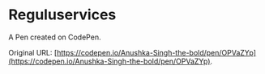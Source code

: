 # Reguluservices

A Pen created on CodePen.

Original URL: [https://codepen.io/Anushka-Singh-the-bold/pen/OPVaZYp](https://codepen.io/Anushka-Singh-the-bold/pen/OPVaZYp).

